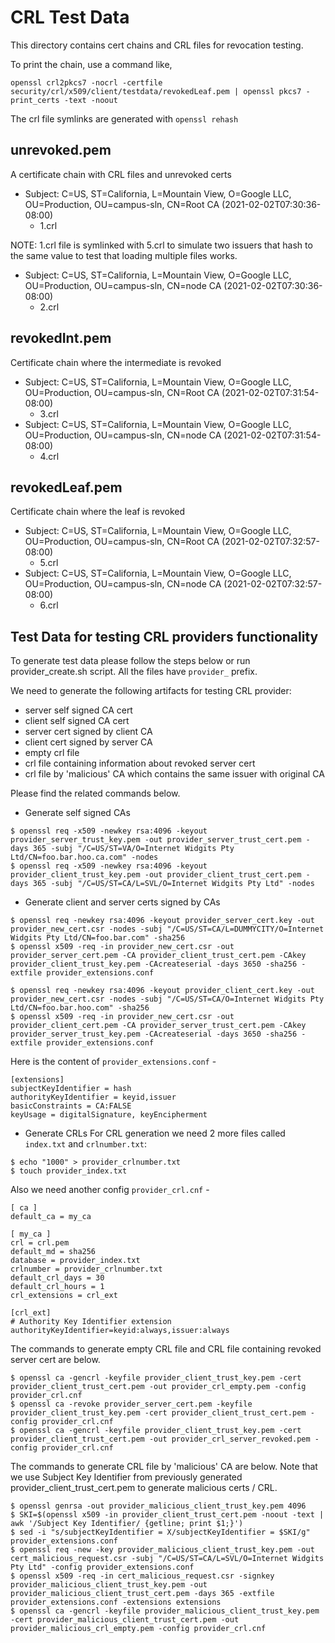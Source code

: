 # CRL Test Data

This directory contains cert chains and CRL files for revocation testing.

To print the chain, use a command like,

```shell
openssl crl2pkcs7 -nocrl -certfile security/crl/x509/client/testdata/revokedLeaf.pem | openssl pkcs7 -print_certs -text -noout
```

The crl file symlinks are generated with `openssl rehash`

## unrevoked.pem

A certificate chain with CRL files and unrevoked certs

*   Subject: C=US, ST=California, L=Mountain View, O=Google LLC, OU=Production,
    OU=campus-sln, CN=Root CA (2021-02-02T07:30:36-08:00)
    *   1.crl

NOTE: 1.crl file is symlinked with 5.crl to simulate two issuers that hash to
the same value to test that loading multiple files works.

*   Subject: C=US, ST=California, L=Mountain View, O=Google LLC, OU=Production,
    OU=campus-sln, CN=node CA (2021-02-02T07:30:36-08:00)
    *   2.crl

## revokedInt.pem

Certificate chain where the intermediate is revoked

*   Subject: C=US, ST=California, L=Mountain View, O=Google LLC, OU=Production,
    OU=campus-sln, CN=Root CA (2021-02-02T07:31:54-08:00)
    *   3.crl
*   Subject: C=US, ST=California, L=Mountain View, O=Google LLC, OU=Production,
    OU=campus-sln, CN=node CA (2021-02-02T07:31:54-08:00)
    *   4.crl

## revokedLeaf.pem

Certificate chain where the leaf is revoked

*   Subject: C=US, ST=California, L=Mountain View, O=Google LLC, OU=Production,
    OU=campus-sln, CN=Root CA (2021-02-02T07:32:57-08:00)
    *   5.crl
*   Subject: C=US, ST=California, L=Mountain View, O=Google LLC, OU=Production,
    OU=campus-sln, CN=node CA (2021-02-02T07:32:57-08:00)
    *   6.crl

## Test Data for testing CRL providers functionality

To generate test data please follow the steps below or run provider_create.sh 
script. All the files have `provider_` prefix.

We need to generate the following artifacts for testing CRL provider:
* server self signed CA cert
* client self signed CA cert
* server cert signed by client CA
* client cert signed by server CA
* empty crl file
* crl file containing information about revoked server cert
* crl file by 'malicious' CA which contains the same issuer with original CA 


Please find the related commands below.

* Generate self signed CAs
```
$ openssl req -x509 -newkey rsa:4096 -keyout provider_server_trust_key.pem -out provider_server_trust_cert.pem -days 365 -subj "/C=US/ST=VA/O=Internet Widgits Pty Ltd/CN=foo.bar.hoo.ca.com" -nodes
$ openssl req -x509 -newkey rsa:4096 -keyout provider_client_trust_key.pem -out provider_client_trust_cert.pem -days 365 -subj "/C=US/ST=CA/L=SVL/O=Internet Widgits Pty Ltd" -nodes
```

* Generate client and server certs signed by CAs
```
$ openssl req -newkey rsa:4096 -keyout provider_server_cert.key -out provider_new_cert.csr -nodes -subj "/C=US/ST=CA/L=DUMMYCITY/O=Internet Widgits Pty Ltd/CN=foo.bar.com" -sha256
$ openssl x509 -req -in provider_new_cert.csr -out provider_server_cert.pem -CA provider_client_trust_cert.pem -CAkey provider_client_trust_key.pem -CAcreateserial -days 3650 -sha256 -extfile provider_extensions.conf

$ openssl req -newkey rsa:4096 -keyout provider_client_cert.key -out provider_new_cert.csr -nodes -subj "/C=US/ST=CA/O=Internet Widgits Pty Ltd/CN=foo.bar.hoo.com" -sha256
$ openssl x509 -req -in provider_new_cert.csr -out provider_client_cert.pem -CA provider_server_trust_cert.pem -CAkey provider_server_trust_key.pem -CAcreateserial -days 3650 -sha256 -extfile provider_extensions.conf
```

Here is the content of `provider_extensions.conf` -
```
[extensions]
subjectKeyIdentifier = hash
authorityKeyIdentifier = keyid,issuer
basicConstraints = CA:FALSE
keyUsage = digitalSignature, keyEncipherment
```

* Generate CRLs
  For CRL generation we need 2 more files called `index.txt` and `crlnumber.txt`:
```
$ echo "1000" > provider_crlnumber.txt
$ touch provider_index.txt
```
Also we need another config `provider_crl.cnf` -
```
[ ca ]
default_ca = my_ca

[ my_ca ]
crl = crl.pem
default_md = sha256
database = provider_index.txt
crlnumber = provider_crlnumber.txt
default_crl_days = 30
default_crl_hours = 1
crl_extensions = crl_ext

[crl_ext]
# Authority Key Identifier extension
authorityKeyIdentifier=keyid:always,issuer:always
```

The commands to generate empty CRL file and CRL file containing revoked server
cert are below.
```
$ openssl ca -gencrl -keyfile provider_client_trust_key.pem -cert provider_client_trust_cert.pem -out provider_crl_empty.pem -config provider_crl.cnf
$ openssl ca -revoke provider_server_cert.pem -keyfile provider_client_trust_key.pem -cert provider_client_trust_cert.pem -config provider_crl.cnf
$ openssl ca -gencrl -keyfile provider_client_trust_key.pem -cert provider_client_trust_cert.pem -out provider_crl_server_revoked.pem -config provider_crl.cnf
```

The commands to generate CRL file by 'malicious' CA are below. Note that we use
Subject Key Identifier from previously generated provider_client_trust_cert.pem
to generate malicious certs / CRL.
```
$ openssl genrsa -out provider_malicious_client_trust_key.pem 4096
$ SKI=$(openssl x509 -in provider_client_trust_cert.pem -noout -text | awk '/Subject Key Identifier/ {getline; print $1;}') 
$ sed -i "s/subjectKeyIdentifier = X/subjectKeyIdentifier = $SKI/g" provider_extensions.conf
$ openssl req -new -key provider_malicious_client_trust_key.pem -out cert_malicious_request.csr -subj "/C=US/ST=CA/L=SVL/O=Internet Widgits Pty Ltd" -config provider_extensions.conf
$ openssl x509 -req -in cert_malicious_request.csr -signkey provider_malicious_client_trust_key.pem -out provider_malicious_client_trust_cert.pem -days 365 -extfile provider_extensions.conf -extensions extensions
$ openssl ca -gencrl -keyfile provider_malicious_client_trust_key.pem -cert provider_malicious_client_trust_cert.pem -out provider_malicious_crl_empty.pem -config provider_crl.cnf
```
